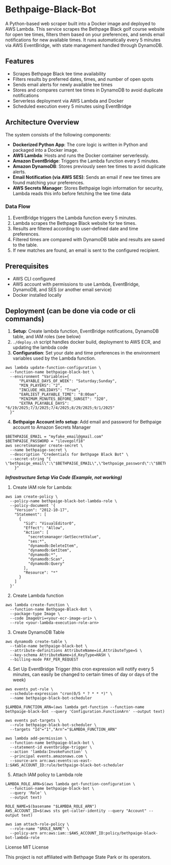 # Bethpaige-Black-Bot

A Python-based web scraper built into a Docker image and deployed to AWS Lambda. This service scrapes the Bethpage Black golf course website for open tee times, filters them based on your preferences, and sends email notifications for new available times. It runs automatically every 5 minutes via AWS EventBridge, with state management handled through DynamoDB.

## Features

- Scrapes Bethpage Black tee time availability
- Filters results by preferred dates, times, and number of open spots
- Sends email alerts for newly available tee times
- Stores and compares current tee times in DynamoDB to avoid duplicate notifications
- Serverless deployment via AWS Lambda and Docker
- Scheduled execution every 5 minutes using EventBridge

## Architecture Overview

The system consists of the following components:

- **Dockerized Python App**: The core logic is written in Python and packaged into a Docker image.
- **AWS Lambda**: Hosts and runs the Docker container serverlessly.
- **Amazon EventBridge**: Triggers the Lambda function every 5 minutes.
- **Amazon DynamoDB**: Stores previously seen tee times to avoid duplicate alerts.
- **Email Notification (via AWS SES)**: Sends an email if new tee times are found matching your preferences.
- **AWS Secrets Manager**: Stores Bethpaige login information for security, Lambda reads this info before fetching the tee time data

### Data Flow

1. EventBridge triggers the Lambda function every 5 minutes.
2. Lambda scrapes the Bethpage Black website for tee times.
3. Results are filtered according to user-defined date and time preferences.
4. Filtered times are compared with DynamoDB table and results are saved to the table.
5. If new matches are found, an email is sent to the configured recipient.

## Prerequisites

- AWS CLI configured
- AWS account with permissions to use Lambda, EventBridge, DynamoDB, and SES (or another email service)
- Docker installed locally

## Deployment (can be done via code or cli commands)

1. **Setup**: Create lambda function, EventBridge notifications, DynamoDB table, and IAM roles (see below)
2. `./deploy.sh` script handles docker build, deployment to AWS ECR, and updating the lambda code
3. **Configuration**: Set your date and time preferences  in the environment variables used by the Lambda function.
```
aws lambda update-function-configuration \
  --function-name bethpaige-black-bot \
  --environment "Variables={
      "PLAYABLE_DAYS_OF_WEEK": "Saturday;Sunday",
      "MIN_PLAYERS": "2",
      "INCLUDE_HOLIDAYS": "True",
      "EARLIEST_PLAYABLE_TIME": "8:00am",
      "MINIMUM_MINUTES_BEFORE_SUNSET": "320",
      "EXTRA_PLAYABLE_DAYS": "6/19/2025;7/3/2025;7/4/2025;8/29/2025;9/1/2025"
  }"
```
4. **Bethpaige Account info setup**: Add email and password for Bethpaige account to Amazon Secrets Manager
```
$BETHPAIGE_EMAIL = "myfake_email@gmail.com"
$BETHPAIGE_PASSWORD = "ilovegolf18"
aws secretsmanager create-secret \
  --name bethpaige-secret \
  --description "Credentials for Bethpage Black Bot" \
  --secret-string "{  
\"bethpaige_email\":\"$BETHPAIGE_EMAIL\",\"bethpaige_password\":\"$BETHPAIGE_PASSWORD\"
    }"
```



***Infrastructure Setup Via Code (Example, not working)***

1. Create IAM role for Lambda:
```
aws iam create-policy \
  --policy-name bethpaige-black-bot-lambda-role \
  --policy-document '{
    "Version": "2012-10-17",
    "Statement": [
      {
        "Sid": "VisualEditor0",
        "Effect": "Allow",
        "Action": [
          "secretsmanager:GetSecretValue",
          "ses:*",
          "dynamodb:DeleteItem",
          "dynamodb:GetItem",
          "dynamodb:*",
          "dynamodb:Scan",
          "dynamodb:Query"
        ],
        "Resource": "*"
      }
    ]
  }'
```

2. Create Lambda function
```
aws lambda create-function \
  --function-name Bethpage-Black-Bot \
  --package-type Image \
  --code ImageUri=<your-ecr-image-uri> \
  --role <your-lambda-execution-role-arn>
```

3. Create DynamoDB Table
```
aws dynamodb create-table \
  --table-name bethpaige-black-bot \
  --attribute-definitions AttributeName=id,AttributeType=S \
  --key-schema AttributeName=id,KeyType=HASH \
  --billing-mode PAY_PER_REQUEST
```
4. Set Up EventBridge Trigger (this cron expression will notify every 5 minutes, can easily be changed to certain times of day or days of the week)
```
aws events put-rule \
  --schedule-expression "cron(0/5 * ? * * *)" \
  --name bethpaige-black-bot-scheduler

$LAMBDA_FUNCTION_ARN=(aws lambda get-function --function-name bethpaige-black-bot --query 'Configuration.FunctionArn' --output text)

aws events put-targets \
  --rule bethpaige-black-bot-scheduler \
  --targets "Id"="1","Arn"="$LAMBDA_FUNCTION_ARN"

aws lambda add-permission \
  --function-name bethpaige-black-bot \
  --statement-id eventbridge-trigger \
  --action 'lambda:InvokeFunction' \
  --principal events.amazonaws.com \
  --source-arn arn:aws:events:us-east-1:$AWS_ACCOUNT_ID:rule/bethpaige-black-bot-scheduler
```

5. Attach IAM policy to Lambda role
```
LAMBDA_ROLE_ARN=$(aws lambda get-function-configuration \
  --function-name bethpaige-black-bot \
  --query 'Role' \
  --output text)

ROLE_NAME=$(basename "$LAMBDA_ROLE_ARN")
AWS_ACCOUNT_ID=$(aws sts get-caller-identity --query "Account" --output text)

aws iam attach-role-policy \
  --role-name "$ROLE_NAME" \
  --policy-arn arn:aws:iam::$AWS_ACCOUNT_ID:policy/bethpaige-black-bot-lambda-role
```

License
MIT License

This project is not affiliated with Bethpage State Park or its operators.

